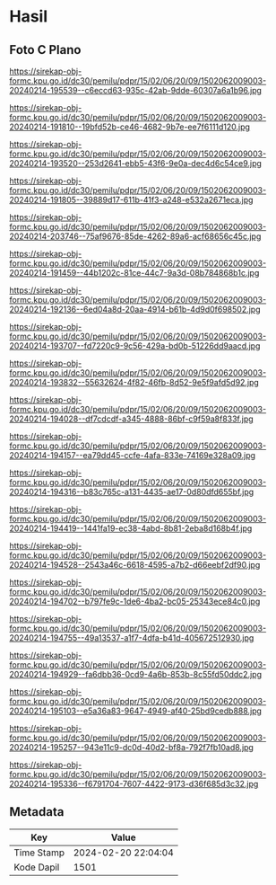 # Hasil

## Foto C Plano

https://sirekap-obj-formc.kpu.go.id/dc30/pemilu/pdpr/15/02/06/20/09/1502062009003-20240214-195539--c6eccd63-935c-42ab-9dde-60307a6a1b96.jpg

https://sirekap-obj-formc.kpu.go.id/dc30/pemilu/pdpr/15/02/06/20/09/1502062009003-20240214-191810--19bfd52b-ce46-4682-9b7e-ee7f6111d120.jpg

https://sirekap-obj-formc.kpu.go.id/dc30/pemilu/pdpr/15/02/06/20/09/1502062009003-20240214-193520--253d2641-ebb5-43f6-9e0a-dec4d6c54ce9.jpg

https://sirekap-obj-formc.kpu.go.id/dc30/pemilu/pdpr/15/02/06/20/09/1502062009003-20240214-191805--39889d17-611b-41f3-a248-e532a2671eca.jpg

https://sirekap-obj-formc.kpu.go.id/dc30/pemilu/pdpr/15/02/06/20/09/1502062009003-20240214-203746--75af9676-85de-4262-89a6-acf68656c45c.jpg

https://sirekap-obj-formc.kpu.go.id/dc30/pemilu/pdpr/15/02/06/20/09/1502062009003-20240214-191459--44b1202c-81ce-44c7-9a3d-08b784868b1c.jpg

https://sirekap-obj-formc.kpu.go.id/dc30/pemilu/pdpr/15/02/06/20/09/1502062009003-20240214-192136--6ed04a8d-20aa-4914-b61b-4d9d0f698502.jpg

https://sirekap-obj-formc.kpu.go.id/dc30/pemilu/pdpr/15/02/06/20/09/1502062009003-20240214-193707--fd7220c9-9c56-429a-bd0b-51226dd9aacd.jpg

https://sirekap-obj-formc.kpu.go.id/dc30/pemilu/pdpr/15/02/06/20/09/1502062009003-20240214-193832--55632624-4f82-46fb-8d52-9e5f9afd5d92.jpg

https://sirekap-obj-formc.kpu.go.id/dc30/pemilu/pdpr/15/02/06/20/09/1502062009003-20240214-194028--df7cdcdf-a345-4888-86bf-c9f59a8f833f.jpg

https://sirekap-obj-formc.kpu.go.id/dc30/pemilu/pdpr/15/02/06/20/09/1502062009003-20240214-194157--ea79dd45-ccfe-4afa-833e-74169e328a09.jpg

https://sirekap-obj-formc.kpu.go.id/dc30/pemilu/pdpr/15/02/06/20/09/1502062009003-20240214-194316--b83c765c-a131-4435-ae17-0d80dfd655bf.jpg

https://sirekap-obj-formc.kpu.go.id/dc30/pemilu/pdpr/15/02/06/20/09/1502062009003-20240214-194419--1441fa19-ec38-4abd-8b81-2eba8d168b4f.jpg

https://sirekap-obj-formc.kpu.go.id/dc30/pemilu/pdpr/15/02/06/20/09/1502062009003-20240214-194528--2543a46c-6618-4595-a7b2-d66eebf2df90.jpg

https://sirekap-obj-formc.kpu.go.id/dc30/pemilu/pdpr/15/02/06/20/09/1502062009003-20240214-194702--b797fe9c-1de6-4ba2-bc05-25343ece84c0.jpg

https://sirekap-obj-formc.kpu.go.id/dc30/pemilu/pdpr/15/02/06/20/09/1502062009003-20240214-194755--49a13537-a1f7-4dfa-b41d-405672512930.jpg

https://sirekap-obj-formc.kpu.go.id/dc30/pemilu/pdpr/15/02/06/20/09/1502062009003-20240214-194929--fa6dbb36-0cd9-4a6b-853b-8c55fd50ddc2.jpg

https://sirekap-obj-formc.kpu.go.id/dc30/pemilu/pdpr/15/02/06/20/09/1502062009003-20240214-195103--e5a36a83-9647-4949-af40-25bd9cedb888.jpg

https://sirekap-obj-formc.kpu.go.id/dc30/pemilu/pdpr/15/02/06/20/09/1502062009003-20240214-195257--943e11c9-dc0d-40d2-bf8a-792f7fb10ad8.jpg

https://sirekap-obj-formc.kpu.go.id/dc30/pemilu/pdpr/15/02/06/20/09/1502062009003-20240214-195336--f6791704-7607-4422-9173-d36f685d3c32.jpg


## Metadata

| Key        | Value               |
| ---------- | ------------------- |
| Time Stamp | 2024-02-20 22:04:04 |
| Kode Dapil | 1501                |




